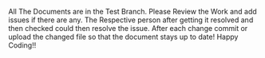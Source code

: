 All The Documents are in the Test Branch.
Please Review the Work and add issues if there are any.
The Respective person after getting it resolved and then checked could then resolve the issue.
After each change commit or upload the changed file so that the document stays up to date!
Happy Coding!!
